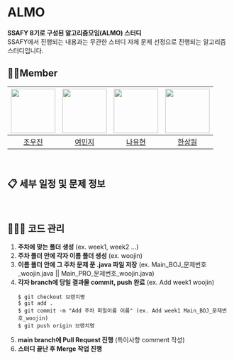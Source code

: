 # ALMO
**SSAFY 8기로 구성된 알고리즘모임(ALMO) 스터디**
<br/>
SSAFY에서 진행되는 내용과는 무관한 스터디 자체 문제 선정으로 진행되는 알고리즘 스터디입니다.

## 👋🏼Member

| [<img src="https://avatars.githubusercontent.com/u/110287222?v=4" width="100">](https://github.com/PrimeJin) | [<img src="https://avatars.githubusercontent.com/u/43868492?v=4" width="100">](https://github.com/yeomj051) | [<img src="https://avatars.githubusercontent.com/u/55688466?v=4" width="100">](https://github.com/nyh365) | [<img src="https://avatars.githubusercontent.com/u/109811519?v=4" width="100">](https://github.com/swhana) |
| :-----------------------------------: | :---------------------------------------: |:---------------------------------------: | :-----------------------------------: 
|[조우진](https://github.com/PrimeJin)|[여민지](https://github.com/yeomj051)|[나유현](https://github.com/nyh365)|[한상원](https://github.com/swhana)
<br/>

## 📋 세부 일정 및 문제 정보

<br/>

## 👨🏻‍💻 코드 관리

1. **주차에 맞는 폴더 생성** (ex. week1, week2 …)
2. **주차 폴더 안에 각자 이름 폴더 생성** (ex. woojin)
3. **이름 폴더 안에 그 주차 문제 푼 .java 파일 저장** (ex. Main_BOJ_문제번호_woojin.java || Main_PRO_문제번호_woojin.java)
4. **각자 branch에 당일 결과물 commit, push 완료** (ex. Add week1 woojin) 
    ```
    $ git checkout 브랜치명
    $ git add .
    $ git commit -m "Add 주차 파일이름 이름" (ex. Add week1 Main_BOJ_문제번호_woojin)
    $ git push origin 브랜치명
    ```
5. **main branch에 Pull Request 진행** (특이사항 comment 작성)
6. **스터디 끝난 후 Merge 작업 진행**
